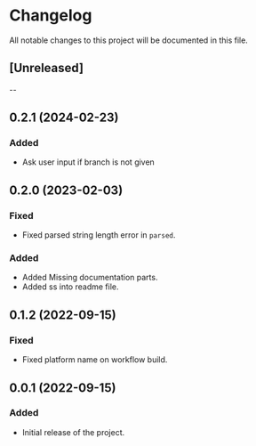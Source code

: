 # Changelog

All notable changes to this project will be documented in this file.

## [Unreleased]


--

## 0.2.1 (2024-02-23)
### Added
- Ask user input if branch is not given

## 0.2.0 (2023-02-03)
### Fixed
- Fixed parsed string length error in `parsed`.

### Added
- Added Missing documentation parts.
- Added ss into readme file.

## 0.1.2 (2022-09-15)
### Fixed
- Fixed platform name on workflow build.

## 0.0.1 (2022-09-15)
### Added
- Initial release of the project.